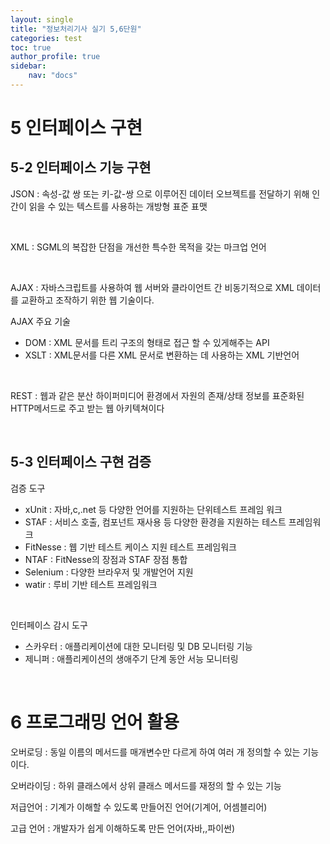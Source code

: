 ```yaml
---
layout: single
title: "정보처리기사 실기 5,6단원"
categories: test
toc: true
author_profile: true
sidebar:
    nav: "docs"
---
```

        
# 5 인터페이스 구현

## 5-2 인터페이스 기능 구현

JSON : 속성-값 쌍 또는 키-값-쌍 으로 이루어진 데이터 오브젝트를 전달하기 위해 인간이 읽을 수 있는 텍스트를 사용하는 개방형 표준 표맷

<br>

XML : SGML의 복잡한 단점을 개선한 특수한 목적을 갖는 마크업 언어


<br>

AJAX : 자바스크립트를 사용하여 웹 서버와 클라이언트 간      비동기적으로 XML 데이터를 교환하고 조작하기 위한 웹 기술이다.

AJAX 주요 기술
- DOM : XML 문서를 트리 구조의 형태로 접근 할 수 있게해주는 API
- XSLT : XML문서를 다른 XML 문서로 변환하는 데 사용하는 XML 기반언어
  


<br>

REST : 웹과 같은 분산 하이퍼미디어 환경에서 자원의 존재/상태 정보를 표준화된 HTTP메서드로 주고 받는 웹 아키텍쳐이다



<br>

## 5-3 인터페이스 구현 검증

검증 도구 
- xUnit : 자바,c,.net 등 다양한 언어를 지원하는 단위테스트 프레임 워크
- STAF : 서비스 호출, 컴포넌트 재사용 등 다양한 환경을 지원하는 테스트 프레임워크
- FitNesse : 웹 기반 테스트 케이스 지원 테스트 프레임워크
- NTAF : FitNesse의 장점과 STAF 장점 통합
- Selenium : 다양한 브라우저 및 개발언어 지원
- watir : 루비 기반 테스트 프레임워크


<br>

인터페이스 감시 도구
- 스카우터 : 애플리케이션에 대한 모니터링 및 DB 모니터링 기능
- 제니퍼 : 애플리케이션의 생애주기 단계 동안 서능 모니터링


<br>

# 6 프로그래밍 언어 활용

오버로딩 : 동일 이름의 메서드를 매개변수만 다르게 하여 여러 개 정의할 수 있는 기능이다.

오버라이딩 : 하위 클래스에서 상위 클래스 메서드를 재정의 할 수 있는 기능

저급언어 : 기계가 이해할 수 있도록 만들어진 언어(기계어, 어셈블리어)

고급 언어 : 개발자가 쉽게 이해하도록 만든 언어(자바,,파이썬)

